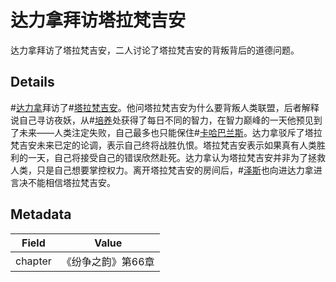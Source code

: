 # 达力拿拜访塔拉梵吉安
达力拿拜访了塔拉梵吉安，二人讨论了塔拉梵吉安的背叛背后的道德问题。

## Details
#[达力拿](characters/dalinar)拜访了#[塔拉梵吉安](characters/taravangian)。他问塔拉梵吉安为什么要背叛人类联盟，后者解释说自己寻访夜妖，从#[培养](characters/cultivation)处获得了每日不同的智力，在智力巅峰的一天他预见到了未来——人类注定失败，自己最多也只能保住#[卡哈巴兰斯](locations/kharbranth)。达力拿驳斥了塔拉梵吉安未来已定的论调，表示自己终将战胜仇恨。塔拉梵吉安表示如果真有人类胜利的一天，自己将接受自己的错误欣然赴死。达力拿认为塔拉梵吉安并非为了拯救人类，只是自己想要掌控权力。离开塔拉梵吉安的房间后，#[泽斯](characters/szeth)也向进达力拿进言决不能相信塔拉梵吉安。

## Metadata
| Field | Value |
| ----- | ----- |
| chapter | 《纷争之韵》第66章 |
